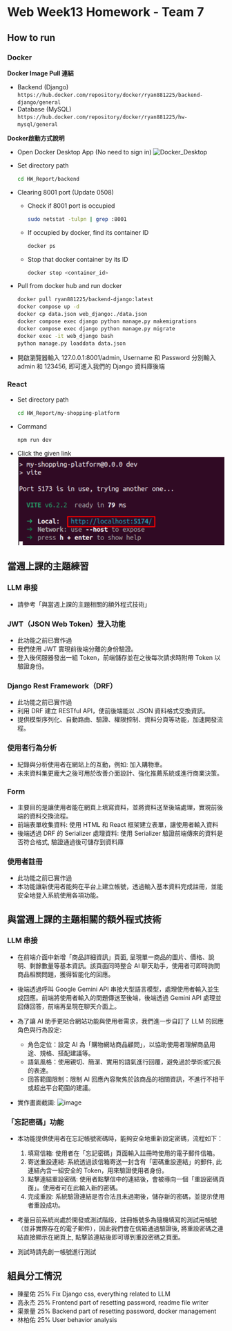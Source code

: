 # Web Week13 Homework - Team 7

## How to run

### Docker
**Docker Image Pull 連結**
- Backend (Django) 
  ```https://hub.docker.com/repository/docker/ryan881225/backend-django/general```
- Database (MySQL) 
  ```https://hub.docker.com/repository/docker/ryan881225/hw-mysql/general```

**Docker啟動方式說明**

- Open Docker Desktop App (No need to sign in)
  ![Docker_Desktop](../HW_Materials/week7/Docker_Desktop.png) </br>

- Set directory path
  ```sh
  cd HW_Report/backend
  ```

- Clearing 8001 port (Update 0508)
  - Check if 8001 port is occupied
    ```sh
    sudo netstat -tulpn | grep :8001
    ```
  - If occupied by docker, find its container ID
    ```sh
    docker ps
    ``` 
  - Stop that docker container by its ID
    ```sh
    docker stop <container_id>
    ``` 

- Pull from docker hub and run docker
  ```sh
  docker pull ryan881225/backend-django:latest
  docker compose up -d
  docker cp data.json web_django:./data.json
  docker compose exec django python manage.py makemigrations
  docker compose exec django python manage.py migrate
  docker exec -it web_django bash
  python manage.py loaddata data.json 
  ```

- 開啟瀏覽器輸入 127.0.0.1:8001/admin, Username 和 Password 分別輸入 admin 和 123456, 即可進入我們的 Django 資料庫後端

### React

- Set directory path
  ```sh
  cd HW_Report/my-shopping-platform
  ```

- Command
  ```sh
  npm run dev
  ```

- Click the given link
  ![image](../HW_Materials/week7/image.png) </br>

## 當週上課的主題練習

### LLM 串接
  - 請參考「與當週上課的主題相關的額外程式技術」

### JWT（JSON Web Token）登入功能
  - 此功能之前已實作過
  - 我們使用 JWT 實現前後端分離的身份驗證。
  - 登入後伺服器發出一組 Token，前端儲存並在之後每次請求時附帶 Token 以驗證身份。

### Django Rest Framework（DRF）
  - 此功能之前已實作過
  - 利用 DRF 建立 RESTful API，使前後端能以 JSON 資料格式交換資訊。
  - 提供模型序列化、自動路由、驗證、權限控制、資料分頁等功能，加速開發流程。

### 使用者行為分析
  - 紀錄與分析使用者在網站上的互動，例如: 加入購物車。
  - 未來資料集更龐大之後可用於改善介面設計、強化推薦系統或進行商業決策。

### Form
  - 主要目的是讓使用者能在網頁上填寫資料，並將資料送至後端處理，實現前後端的資料交換流程。
  - 前端表單收集資料: 使用 HTML 和 React 框架建立表單，讓使用者輸入資料
  - 後端透過 DRF 的 Serializer 處理資料: 使用 Serializer 驗證前端傳來的資料是否符合格式, 驗證通過後可儲存到資料庫

### 使用者註冊
  - 此功能之前已實作過
  - 本功能讓新使用者能夠在平台上建立帳號，透過輸入基本資料完成註冊，並能安全地登入系統使用各項功能。

## 與當週上課的主題相關的額外程式技術

### LLM 串接

- 在前端介面中新增「商品詳細資訊」頁面, 呈現單一商品的圖片、價格、說明、剩餘數量等基本資訊。該頁面同時整合 AI 聊天助手，使用者可即時詢問商品相關問題，獲得智能化的回應。

- 後端透過呼叫 Google Gemini API 串接大型語言模型，處理使用者輸入並生成回應。前端將使用者輸入的問題傳送至後端，後端透過 Gemini API 處理並回傳回答，前端再呈現在聊天介面上。

- 為了讓 AI 助手更貼合網站功能與使用者需求，我們進一步自訂了 LLM 的回應角色與行為設定:
  - 角色定位：設定 AI 為「購物網站商品顧問」，以協助使用者理解商品用途、規格、搭配建議等。
  - 語氣風格：使用親切、簡潔、實用的語氣進行回覆，避免過於學術或冗長的表達。
  - 回答範圍限制：限制 AI 回應內容聚焦於該商品的相關資訊，不進行不相干或超出平台範圍的建議。

- 實作畫面截圖:
  ![image](../HW_Materials/week13/product_info.png) </br>

### 「忘記密碼」功能

- 本功能提供使用者在忘記帳號密碼時，能夠安全地重新設定密碼，流程如下：
  1. 填寫信箱: 使用者在「忘記密碼」頁面輸入註冊時使用的電子郵件信箱。
  2. 寄送重設連結: 系統透過該信箱寄送一封含有「密碼重設連結」的郵件, 此連結內含一組安全的 Token，用來驗證使用者身份。
  3. 點擊連結重設密碼: 使用者點擊信中的連結後，會被導向一個「重設密碼頁面」。使用者可在此輸入新的密碼。
  4. 完成重設: 系統驗證連結是否合法且未過期後，儲存新的密碼，並提示使用者重設成功。

- 考量目前系統尚處於開發或測試階段，註冊帳號多為隨機填寫的測試用帳號（並非實際存在的電子郵件），因此我們會在信箱通過驗證後, 將重設密碼之連結直接顯示在網頁上, 點擊該連結後即可導到重設密碼之頁面。

- 測試時請先創一帳號進行測試


## 組員分工情況
- 陳星佑 25% Fix Django css, everything related to LLM
- 高永杰 25% Frontend part of resetting password, readme file writer
- 渠景量 25% Backend part of resetting password, docker management
- 林柏佑 25% User behavior analysis


